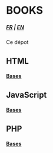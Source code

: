 # BOOKS

##### [FR](README.md) | [EN](README_EN.md)

Ce dépot 

## HTML
#### [Bases](html/PREREQUEST.md)

## JavaScript
#### [Bases](javascript/PREREQUEST.md)

## PHP
#### [Bases](php/PREREQUEST.md)
